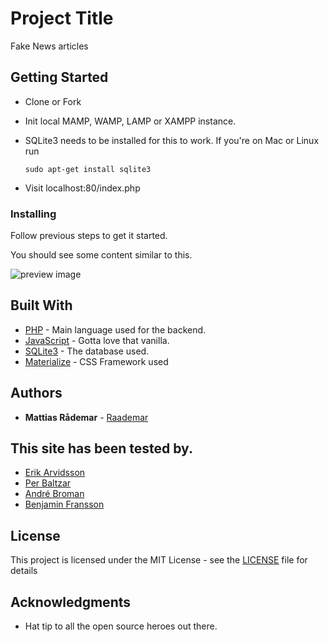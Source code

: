# Project Title

Fake News articles

## Getting Started

* Clone or Fork

* Init local MAMP, WAMP, LAMP or XAMPP instance.

* SQLite3 needs to be installed for this to work.
	If you're on Mac or Linux run
	```
	sudo apt-get install sqlite3
	```
* Visit localhost:80/index.php

### Installing

Follow previous steps to get it started.

You should see some content similar to this.

![preview image](https://i.imgur.com/qrpy16M.png)

## Built With

* [PHP](https://secure.php.net/) - Main language used for the backend.
* [JavaScript](https:javascript.com) - Gotta love that vanilla.
* [SQLite3](https://www.sqlite.org/index.html) - The database used.
* [Materialize](https://materializecss.com) - CSS Framework used


## Authors

* **Mattias Rådemar** - [Raademar](https://github.com/Raademar)

## This site has been tested by.

* [Erik Arvidsson](https://github.com/erikarvidsson)
* [Per Baltzar](https://github.com/perbaltzar)
* [André Broman](https://github.com/laykith)
* [Benjamin Fransson](https://github.com/erhuz)

## License

This project is licensed under the MIT License - see the [LICENSE](LICENSE) file for details

## Acknowledgments

* Hat tip to all the open source heroes out there.
